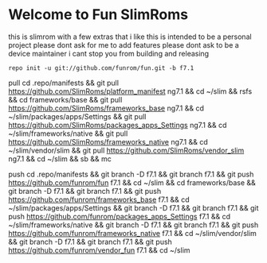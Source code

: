Welcome to Fun SlimRoms
===================
this is slimrom with a few extras that i like
this is intended to be a personal project
please dont ask for me to add features
please dont ask to be a device maintainer
i cant stop you from building and releasing

	repo init -u git://github.com/funrom/fun.git -b f7.1

pull
cd .repo/manifests && git pull https://github.com/SlimRoms/platform_manifest ng7.1 && cd ~/slim && rsfs && cd frameworks/base && git pull https://github.com/SlimRoms/frameworks_base ng7.1 && cd ~/slim/packages/apps/Settings && git pull https://github.com/SlimRoms/packages_apps_Settings ng7.1 && cd ~/slim/frameworks/native && git pull https://github.com/SlimRoms/frameworks_native ng7.1 && cd ~/slim/vendor/slim && git pull https://github.com/SlimRoms/vendor_slim ng7.1 && cd ~/slim && sb && mc

push
cd .repo/manifests && git branch -D f7.1 && git branch f7.1 && git push https://github.com/funrom/fun f7.1 && cd ~/slim && cd frameworks/base && git branch -D f7.1 && git branch f7.1 && git push https://github.com/funrom/frameworks_base f7.1 && cd ~/slim/packages/apps/Settings && git branch -D f7.1 && git branch f7.1 && git push https://github.com/funrom/packages_apps_Settings f7.1 && cd ~/slim/frameworks/native && git branch -D f7.1 && git branch f7.1 && git push https://github.com/funrom/frameworks_native f7.1 && cd ~/slim/vendor/slim && git branch -D f7.1 && git branch f7.1 && git push https://github.com/funrom/vendor_fun f7.1 && cd ~/slim
